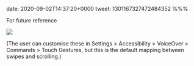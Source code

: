 date: 2020-09-02T14:37:20+0000
tweet: 1301167327472484352
%%%

For future reference

![](Eg6syGUXsAAo4vE.jpg)

(The user can customise these in Settings &gt; Accessibility &gt; VoiceOver &gt; Commands &gt; Touch Gestures, but this is the default mapping between swipes and scrolling.)
